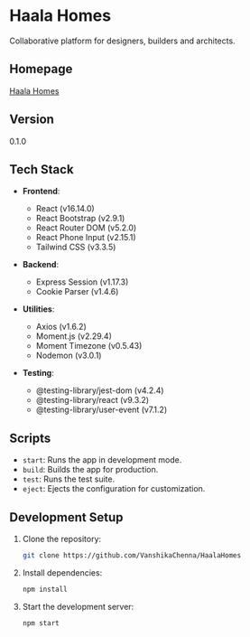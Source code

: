 # Haala Homes

Collaborative platform for designers, builders and architects.

## Homepage
[Haala Homes](https://halahomes.waysdatalabs.com)

## Version
0.1.0

## Tech Stack

- **Frontend**: 
  - React (v16.14.0)
  - React Bootstrap (v2.9.1)
  - React Router DOM (v5.2.0)
  - React Phone Input (v2.15.1)
  - Tailwind CSS (v3.3.5)

- **Backend**: 
  - Express Session (v1.17.3)
  - Cookie Parser (v1.4.6)

- **Utilities**:
  - Axios (v1.6.2)
  - Moment.js (v2.29.4)
  - Moment Timezone (v0.5.43)
  - Nodemon (v3.0.1)

- **Testing**: 
  - @testing-library/jest-dom (v4.2.4)
  - @testing-library/react (v9.3.2)
  - @testing-library/user-event (v7.1.2)

## Scripts

- `start`: Runs the app in development mode.
- `build`: Builds the app for production.
- `test`: Runs the test suite.
- `eject`: Ejects the configuration for customization.

## Development Setup

1. Clone the repository:
    ```bash
    git clone https://github.com/VanshikaChenna/HaalaHomes
    ```

2. Install dependencies:
    ```bash
    npm install
    ```

3. Start the development server:
    ```bash
    npm start
    ```
